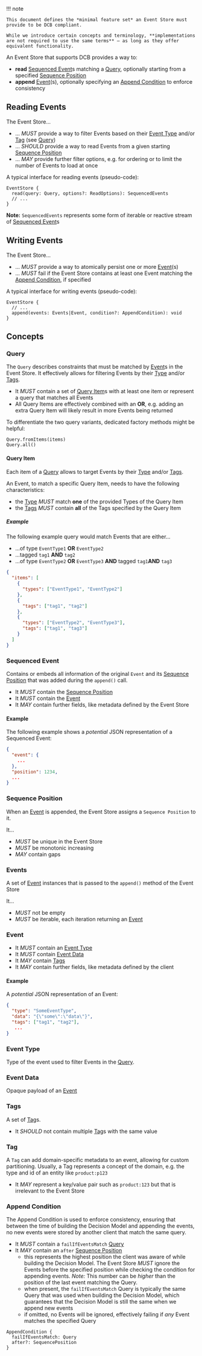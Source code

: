 !!! note

    This document defines the *minimal feature set* an Event Store must provide to be DCB compliant.

    While we introduce certain concepts and terminology, **implementations are not required to use the same terms** — as long as they offer equivalent functionality.

An Event Store that supports DCB provides a way to:

- **read** [Sequenced Event](#sequenced-event)s matching a [Query](#query), optionally starting from a specified [Sequence Position](#sequence-position)
- **append** [Event](#events)(s), optionally specifying an [Append Condition](#append-condition) to enforce consistency

## Reading Events

The Event Store...

- ... _MUST_ provide a way to filter Events based on their [Event Type](#event-type) and/or [Tag](#tags) (see [Query](#query))
- ... _SHOULD_ provide a way to read Events from a given starting [Sequence Position](#sequence-position)
- ... _MAY_ provide further filter options, e.g. for ordering or to limit the number of Events to load at once 

A typical interface for reading events (pseudo-code):

```{.haskell .no-copy}
EventStore {
  read(query: Query, options?: ReadOptions): SequencedEvents
  // ...
}
```

**Note:** `SequencedEvents` represents some form of iterable or reactive stream of [Sequenced Event](#sequenced-event)s

## Writing Events

The Event Store...

- ... _MUST_ provide a way to atomically persist one or more [Event](#events)(s)
- ... _MUST_ fail if the Event Store contains at least one Event matching the [Append Condition](#append-condition), if specified

A typical interface for writing events (pseudo-code):

```{.haskell .no-copy}
EventStore {
  // ...
  append(events: Events|Event, condition?: AppendCondition): void
}
```

## Concepts

### Query

The `Query` describes constraints that must be matched by [Event](#event)s in the Event Store.
It effectively allows for filtering Events by their [Type](#event-type) and/or [Tags](#tags).

- It _MUST_ contain a set of [Query Item](#query-item)s with at least one item or represent a query that matches all Events
- All Query Items are effectively combined with an **OR**, e.g. adding an extra Query Item will likely result in more Events being returned

To differentiate the two query variants, dedicated factory methods might be helpful:

```{.haskell .no-copy}
Query.fromItems(items)
Query.all()
```

#### Query Item

Each item of a [Query](#query) allows to target Events by their [Type](#event-type) and/or [Tags](#tags).

An Event, to match a specific Query Item, needs to have the following characteristics:

- the [Type](#event-type) _MUST_ match **one** of the provided Types of the Query Item
- the [Tags](#tags) _MUST_ contain **all** of the Tags specified by the Query Item

##### Example

The following example query would match Events that are either...

- ...of type `EventType1` **OR** `EventType2`
- ...tagged `tag1` **AND** `tag2`
- ...of type `EventType2` **OR** `EventType3` **AND** tagged `tag1`**AND** `tag3`

```{.json .no-copy}
{
  "items": [
    {
      "types": ["EventType1", "EventType2"]
    },
    {
      "tags": ["tag1", "tag2"]
    },
    {
      "types": ["EventType2", "EventType3"],
      "tags": ["tag1", "tag3"]
    }
  ]
}
```

### Sequenced Event

Contains or embeds all information of the original `Event` and its [Sequence Position](#sequence-position) that was added during the `append()` call.

- It _MUST_ contain the [Sequence Position](#sequence-position)
- It _MUST_ contain the [Event](#event)
- It _MAY_ contain further fields, like metadata defined by the Event Store

#### Example

The following example shows a _potential_ JSON representation of a Sequenced Event:

```{.json .no-copy}
{
  "event": {
    ...
  },
  "position": 1234,
  ...
}
```

### Sequence Position

When an [Event](#event) is appended, the Event Store assigns a `Sequence Position` to it.

It...

- _MUST_ be unique in the Event Store
- _MUST_ be monotonic increasing
- _MAY_ contain gaps

### Events

A set of [Event](#event) instances that is passed to the `append()` method of the Event Store

It...

- _MUST_ not be empty
- _MUST_ be iterable, each iteration returning an [Event](#event)

### Event

- It _MUST_ contain an [Event Type](#event-type)
- It _MUST_ contain [Event Data](#event-data)
- It _MAY_ contain [Tags](#tags)
- It _MAY_ contain further fields, like metadata defined by the client

#### Example

A _potential_ JSON representation of an Event:

```{.json .no-copy}
{
  "type": "SomeEventType",
  "data": "{\"some\":\"data\"}",
  "tags": ["tag1", "tag2"],
   ...
}
```

### Event Type

Type of the event used to filter Events in the [Query](#query).

### Event Data

Opaque payload of an [Event](#event)

### Tags

A set of [Tag](#tag)s.

- It _SHOULD_ not contain multiple [Tag](#tag)s with the same value

### Tag

A `Tag` can add domain-specific metadata to an event, allowing for custom partitioning.
Usually, a Tag represents a concept of the domain, e.g. the type and id of an entity like `product:p123`

- It _MAY_ represent a key/value pair such as `product:123` but that is irrelevant to the Event Store

### Append Condition

The Append Condition is used to enforce consistency, ensuring that between the time of building the Decision Model and appending the events, no new events were stored by another client that match the same query.

- It _MUST_ contain a `failIfEventsMatch` [Query](#query)
- It _MAY_ contain an `after` [Sequence Position](#sequence-position)
  - this represents the highest position the client was aware of while building the Decision Model. The Event Store _MUST_ ignore the Events before the specified position while checking the condition for appending events. _Note:_ This number can be _higher_ than the position of the last event matching the Query.
  - when present, the `failIfEventsMatch` Query is typically the same Query that was used when building the Decision Model, which guarantees that the Decision Model is still the same when we append new events
  - if omitted, no Events will be ignored, effectively failing if _any_ Event matches the specified Query

```{.haskell .no-copy}
AppendCondition {
  failIfEventsMatch: Query
  after?: SequencePosition
}
```
